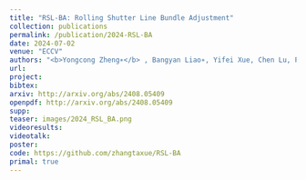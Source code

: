 ```yaml
---
title: "RSL-BA: Rolling Shutter Line Bundle Adjustment"
collection: publications
permalink: /publication/2024-RSL-BA
date: 2024-07-02
venue: "ECCV"
authors: "<b>Yongcong Zheng∗</b> , Bangyan Liao∗, Yifei Xue, Chen Lu, Peidong Liu, Yizhen Lao†"
url: 
project: 
bibtex: 
arxiv: http://arxiv.org/abs/2408.05409
openpdf: http://arxiv.org/abs/2408.05409
supp: 
teaser: images/2024_RSL_BA.png
videoresults: 
videotalk: 
poster: 
code: https://github.com/zhangtaxue/RSL-BA
primal: true
---
```

